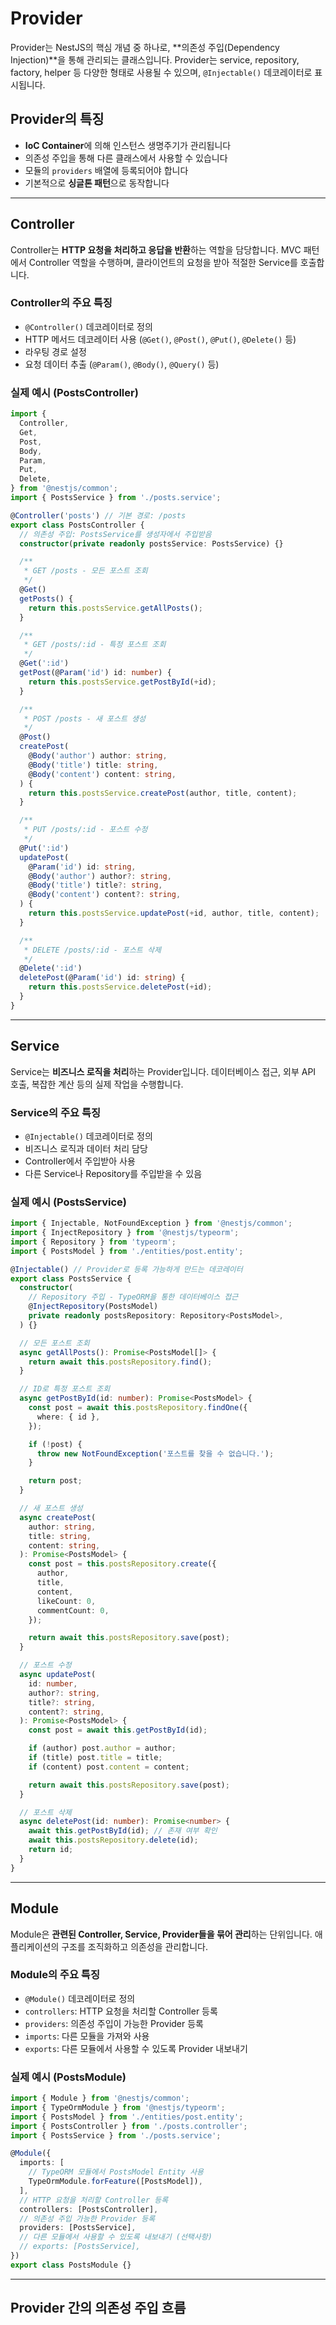 # Provider

Provider는 NestJS의 핵심 개념 중 하나로, **의존성 주입(Dependency Injection)**을 통해 관리되는 클래스입니다. Provider는 service, repository, factory, helper 등 다양한 형태로 사용될 수 있으며, `@Injectable()` 데코레이터로 표시됩니다.

## Provider의 특징

- **IoC Container**에 의해 인스턴스 생명주기가 관리됩니다
- 의존성 주입을 통해 다른 클래스에서 사용할 수 있습니다
- 모듈의 `providers` 배열에 등록되어야 합니다
- 기본적으로 **싱글톤 패턴**으로 동작합니다

---

## Controller

Controller는 **HTTP 요청을 처리하고 응답을 반환**하는 역할을 담당합니다. MVC 패턴에서 Controller 역할을 수행하며, 클라이언트의 요청을 받아 적절한 Service를 호출합니다.

### Controller의 주요 특징

- `@Controller()` 데코레이터로 정의
- HTTP 메서드 데코레이터 사용 (`@Get()`, `@Post()`, `@Put()`, `@Delete()` 등)
- 라우팅 경로 설정
- 요청 데이터 추출 (`@Param()`, `@Body()`, `@Query()` 등)

### 실제 예시 (PostsController)

```typescript
import {
  Controller,
  Get,
  Post,
  Body,
  Param,
  Put,
  Delete,
} from '@nestjs/common';
import { PostsService } from './posts.service';

@Controller('posts') // 기본 경로: /posts
export class PostsController {
  // 의존성 주입: PostsService를 생성자에서 주입받음
  constructor(private readonly postsService: PostsService) {}

  /**
   * GET /posts - 모든 포스트 조회
   */
  @Get()
  getPosts() {
    return this.postsService.getAllPosts();
  }

  /**
   * GET /posts/:id - 특정 포스트 조회
   */
  @Get(':id')
  getPost(@Param('id') id: number) {
    return this.postsService.getPostById(+id);
  }

  /**
   * POST /posts - 새 포스트 생성
   */
  @Post()
  createPost(
    @Body('author') author: string,
    @Body('title') title: string,
    @Body('content') content: string,
  ) {
    return this.postsService.createPost(author, title, content);
  }

  /**
   * PUT /posts/:id - 포스트 수정
   */
  @Put(':id')
  updatePost(
    @Param('id') id: string,
    @Body('author') author?: string,
    @Body('title') title?: string,
    @Body('content') content?: string,
  ) {
    return this.postsService.updatePost(+id, author, title, content);
  }

  /**
   * DELETE /posts/:id - 포스트 삭제
   */
  @Delete(':id')
  deletePost(@Param('id') id: string) {
    return this.postsService.deletePost(+id);
  }
}
```

---

## Service

Service는 **비즈니스 로직을 처리**하는 Provider입니다. 데이터베이스 접근, 외부 API 호출, 복잡한 계산 등의 실제 작업을 수행합니다.

### Service의 주요 특징

- `@Injectable()` 데코레이터로 정의
- 비즈니스 로직과 데이터 처리 담당
- Controller에서 주입받아 사용
- 다른 Service나 Repository를 주입받을 수 있음

### 실제 예시 (PostsService)

```typescript
import { Injectable, NotFoundException } from '@nestjs/common';
import { InjectRepository } from '@nestjs/typeorm';
import { Repository } from 'typeorm';
import { PostsModel } from './entities/post.entity';

@Injectable() // Provider로 등록 가능하게 만드는 데코레이터
export class PostsService {
  constructor(
    // Repository 주입 - TypeORM을 통한 데이터베이스 접근
    @InjectRepository(PostsModel)
    private readonly postsRepository: Repository<PostsModel>,
  ) {}

  // 모든 포스트 조회
  async getAllPosts(): Promise<PostsModel[]> {
    return await this.postsRepository.find();
  }

  // ID로 특정 포스트 조회
  async getPostById(id: number): Promise<PostsModel> {
    const post = await this.postsRepository.findOne({
      where: { id },
    });

    if (!post) {
      throw new NotFoundException('포스트를 찾을 수 없습니다.');
    }

    return post;
  }

  // 새 포스트 생성
  async createPost(
    author: string,
    title: string,
    content: string,
  ): Promise<PostsModel> {
    const post = this.postsRepository.create({
      author,
      title,
      content,
      likeCount: 0,
      commentCount: 0,
    });

    return await this.postsRepository.save(post);
  }

  // 포스트 수정
  async updatePost(
    id: number,
    author?: string,
    title?: string,
    content?: string,
  ): Promise<PostsModel> {
    const post = await this.getPostById(id);

    if (author) post.author = author;
    if (title) post.title = title;
    if (content) post.content = content;

    return await this.postsRepository.save(post);
  }

  // 포스트 삭제
  async deletePost(id: number): Promise<number> {
    await this.getPostById(id); // 존재 여부 확인
    await this.postsRepository.delete(id);
    return id;
  }
}
```

---

## Module

Module은 **관련된 Controller, Service, Provider들을 묶어 관리**하는 단위입니다. 애플리케이션의 구조를 조직화하고 의존성을 관리합니다.

### Module의 주요 특징

- `@Module()` 데코레이터로 정의
- `controllers`: HTTP 요청을 처리할 Controller 등록
- `providers`: 의존성 주입이 가능한 Provider 등록
- `imports`: 다른 모듈을 가져와 사용
- `exports`: 다른 모듈에서 사용할 수 있도록 Provider 내보내기

### 실제 예시 (PostsModule)

```typescript
import { Module } from '@nestjs/common';
import { TypeOrmModule } from '@nestjs/typeorm';
import { PostsModel } from './entities/post.entity';
import { PostsController } from './posts.controller';
import { PostsService } from './posts.service';

@Module({
  imports: [
    // TypeORM 모듈에서 PostsModel Entity 사용
    TypeOrmModule.forFeature([PostsModel]),
  ],
  // HTTP 요청을 처리할 Controller 등록
  controllers: [PostsController],
  // 의존성 주입 가능한 Provider 등록
  providers: [PostsService],
  // 다른 모듈에서 사용할 수 있도록 내보내기 (선택사항)
  // exports: [PostsService],
})
export class PostsModule {}
```

---

## Provider 간의 의존성 주입 흐름
